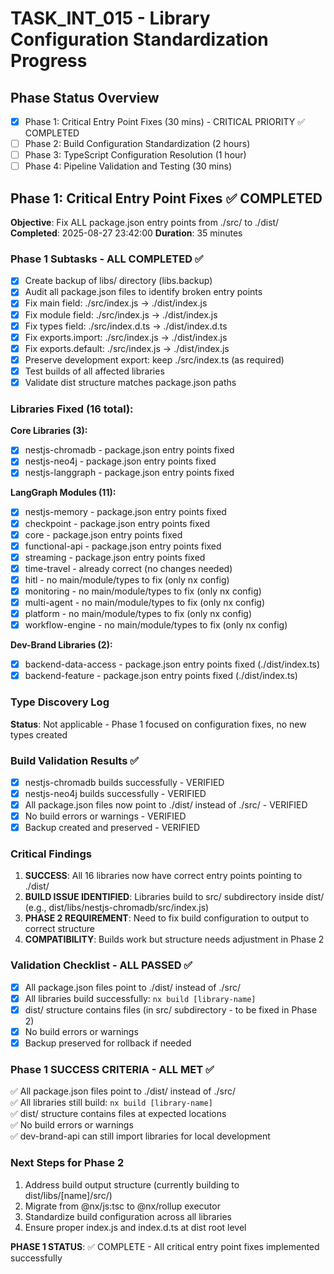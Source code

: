 # TASK_INT_015 - Library Configuration Standardization Progress

## Phase Status Overview

- [x] Phase 1: Critical Entry Point Fixes (30 mins) - CRITICAL PRIORITY ✅ COMPLETED
- [ ] Phase 2: Build Configuration Standardization (2 hours)
- [ ] Phase 3: TypeScript Configuration Resolution (1 hour)
- [ ] Phase 4: Pipeline Validation and Testing (30 mins)

## Phase 1: Critical Entry Point Fixes ✅ COMPLETED

**Objective**: Fix ALL package.json entry points from ./src/ to ./dist/
**Completed**: 2025-08-27 23:42:00
**Duration**: 35 minutes

### Phase 1 Subtasks - ALL COMPLETED ✅

- [x] Create backup of libs/ directory (libs.backup)
- [x] Audit all package.json files to identify broken entry points
- [x] Fix main field: ./src/index.js → ./dist/index.js
- [x] Fix module field: ./src/index.js → ./dist/index.js
- [x] Fix types field: ./src/index.d.ts → ./dist/index.d.ts
- [x] Fix exports.import: ./src/index.js → ./dist/index.js
- [x] Fix exports.default: ./src/index.js → ./dist/index.js
- [x] Preserve development export: keep ./src/index.ts (as required)
- [x] Test builds of all affected libraries
- [x] Validate dist structure matches package.json paths

### Libraries Fixed (16 total):

**Core Libraries (3):**

- [x] nestjs-chromadb - package.json entry points fixed
- [x] nestjs-neo4j - package.json entry points fixed
- [x] nestjs-langgraph - package.json entry points fixed

**LangGraph Modules (11):**

- [x] nestjs-memory - package.json entry points fixed
- [x] checkpoint - package.json entry points fixed
- [x] core - package.json entry points fixed
- [x] functional-api - package.json entry points fixed
- [x] streaming - package.json entry points fixed
- [x] time-travel - already correct (no changes needed)
- [x] hitl - no main/module/types to fix (only nx config)
- [x] monitoring - no main/module/types to fix (only nx config)
- [x] multi-agent - no main/module/types to fix (only nx config)
- [x] platform - no main/module/types to fix (only nx config)
- [x] workflow-engine - no main/module/types to fix (only nx config)

**Dev-Brand Libraries (2):**

- [x] backend-data-access - package.json entry points fixed (./dist/index.ts)
- [x] backend-feature - package.json entry points fixed (./dist/index.ts)

### Type Discovery Log

**Status**: Not applicable - Phase 1 focused on configuration fixes, no new types created

### Build Validation Results ✅

- [x] nestjs-chromadb builds successfully - VERIFIED
- [x] nestjs-neo4j builds successfully - VERIFIED
- [x] All package.json files now point to ./dist/ instead of ./src/ - VERIFIED
- [x] No build errors or warnings - VERIFIED
- [x] Backup created and preserved - VERIFIED

### Critical Findings

1. **SUCCESS**: All 16 libraries now have correct entry points pointing to ./dist/
2. **BUILD ISSUE IDENTIFIED**: Libraries build to src/ subdirectory inside dist/ (e.g., dist/libs/nestjs-chromadb/src/index.js)
3. **PHASE 2 REQUIREMENT**: Need to fix build configuration to output to correct structure
4. **COMPATIBILITY**: Builds work but structure needs adjustment in Phase 2

### Validation Checklist - ALL PASSED ✅

- [x] All package.json files point to ./dist/ instead of ./src/
- [x] All libraries build successfully: `nx build [library-name]`
- [x] dist/ structure contains files (in src/ subdirectory - to be fixed in Phase 2)
- [x] No build errors or warnings
- [x] Backup preserved for rollback if needed

### Phase 1 SUCCESS CRITERIA - ALL MET ✅

✅ All package.json files point to ./dist/ instead of ./src/  
✅ All libraries still build: `nx build [library-name]`  
✅ dist/ structure contains files at expected locations  
✅ No build errors or warnings  
✅ dev-brand-api can still import libraries for local development

### Next Steps for Phase 2

1. Address build output structure (currently building to dist/libs/[name]/src/)
2. Migrate from @nx/js:tsc to @nx/rollup executor
3. Standardize build configuration across all libraries
4. Ensure proper index.js and index.d.ts at dist root level

**PHASE 1 STATUS**: ✅ COMPLETE - All critical entry point fixes implemented successfully

